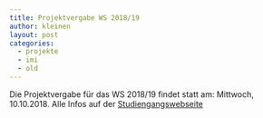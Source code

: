 ```yaml
---
title: Projektvergabe WS 2018/19
author: kleinen
layout: post
categories:
  - projekte
  - imi
  - old
---
```


Die Projektvergabe für das WS 2018/19 findet statt am: Mittwoch, 10.10.2018.
Alle Infos auf der [Studiengangswebseite](https://imi-bachelor.htw-berlin.de/studium/projekte/showtime-und-projekte-im-wintersemester-201819/)
